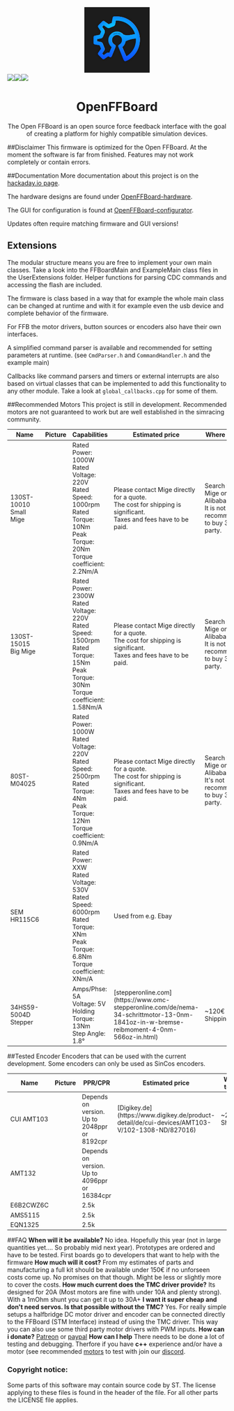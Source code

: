 <div align="center">
    <a href="https://github.com/Ultrawipf/OpenFFBoard">
        <img width="150" height="150" src="images/openffb_logo.png">
    </a>
	<br>
	<div style="display: flex;">
		<a href="https://discord.gg/gHtnEcP">
            <img src="https://img.shields.io/discord/:XXX_INSERT_ID_HEREXXX.svg">
		</a>
		<a href="https://www.paypal.com/cgi-bin/webscr?cmd=_s-xclick&hosted_button_id=B23BD5FGD5CH8&source=url">
            <img src="https://img.shields.io/badge/donate-PayPal-blue.svg">
		</a>
		<a href="https://github.com/Ultrawipf/OpenFFBoard/stargazers">
            <img src="https://img.shields.io/github/stars/Ultrawipf/OpenFFBoard?style=plastic">
		</a>
	</div>
	<h1>OpenFFBoard</h1>
	<p>
		The Open FFBoard is an open source force feedback interface with the goal of creating a platform for highly compatible simulation devices.
	</p>	
</div>	

##Disclaimer
This firmware is optimized for the Open FFBoard.
At the moment the software is far from finished. Features may not work completely or contain errors.

##Documentation
More documentation about this project is on the [hackaday.io page](https://hackaday.io/project/163904-open-ffboard).

The hardware designs are found under [OpenFFBoard-hardware](https://github.com/Ultrawipf/OpenFFBoard-hardware).

The GUI for configuration is found at [OpenFFBoard-configurator](https://github.com/Ultrawipf/OpenFFBoard-configurator).

Updates often require matching firmware and GUI versions!

## Extensions
The modular structure means you are free to implement your own main classes.
Take a look into the FFBoardMain and ExampleMain class files in the UserExtensions folder.
Helper functions for parsing CDC commands and accessing the flash are included.

The firmware is class based in a way that for example the whole main class can be changed at runtime and with it for example even the usb device and complete behavior of the firmware.

For FFB the motor drivers, button sources or encoders also have their own interfaces.

A simplified command parser is available and recommended for setting parameters at runtime. (see `CmdParser.h` and `CommandHandler.h` and the example main)

Callbacks like command parsers and timers or external interrupts are also based on virtual classes that can be implemented to add this functionality to any other module. Take a look at `global_callbacks.cpp` for some of them.

##Recommended Motors
This project is still in development. Recommended motors are not guaranteed to work but are well established in the simracing community.

<table>
<thead>
  <tr>
    <th>Name</th>
    <th>Picture</th>
    <th>Capabilities</th>
    <th>Estimated price</th>
    <th>Where to buy</th>
  </tr>
</thead>
<tbody>
  <tr>
    <td>130ST-10010<br>Small Mige</td>
    <td></td>
    <td>Rated Power: 1000W<br>Rated Voltage: 220V<br>Rated Speed: 1000rpm<br>Rated Torque: 10Nm<br>Peak Torque: 20Nm<br>Torque coefficient: 2.2Nm/A</td>
    <td>Please contact Mige directly for a quote.<br>The cost for shipping is significant.<br>Taxes and fees have to be paid.</td>
    <td>Search for Mige on Alibaba.<br>It is not recommended to buy 3rd party.</td>
  </tr>
  <tr>
    <td>130ST-15015<br>Big Mige</td>
    <td></td>
    <td>Rated Power: 2300W<br>Rated Voltage: 220V<br>Rated Speed: 1500rpm<br>Rated Torque: 15Nm<br>Peak Torque: 30Nm<br>Torque coefficient: 1.58Nm/A</td>
    <td>Please contact Mige directly for a quote.<br>The cost for shipping is significant.<br>Taxes and fees have to be paid.</td>
    <td>Search for Mige on Alibaba.<br>It is not recommended to buy 3rd party.</td>
  </tr>
  <tr>
    <td>80ST-M04025</td>
    <td></td>
    <td>Rated Power: 1000W<br>Rated Voltage: 220V<br>Rated Speed: 2500rpm<br>Rated Torque: 4Nm<br>Peak Torque: 12Nm<br>Torque coefficient: 0.9Nm/A</td>
    <td>Please contact Mige directly for a quote.<br>The cost for shipping is significant.<br>Taxes and fees have to be paid.</td>
    <td>Search for Mige on Alibaba.<br>It's not recommended to buy 3rd party.</td>
  </tr>
  <tr>
    <td>SEM HR115C6</td>
    <td></td>
    <td>Rated Power: XXW<br>Rated Voltage: 530V<br>Rated Speed: 6000rpm<br>Rated Torque: XNm<br>Peak Torque: 6.8Nm<br>Torque coefficient: XNm/A</td>
    <td>Used from e.g. Ebay</td>
    <td></td>
  </tr>
  <tr>
    <td>34HS59-5004D Stepper</td>
    <td></td>
    <td>Amps/Phse: 5A<br>Voltage: 5V<br>Holding Torque: 13Nm<br>Step Angle: 1.8°</td>
    <td>[stepperonline.com](https://www.omc-stepperonline.com/de/nema-34-schrittmotor-13-0nm-1841oz-in-w-bremse-reibmoment-4-0nm-566oz-in.html)</td>
    <td>~120€ + Shipping (EU)</td>
  </tr>
</tbody>
</table>

##Tested Encoder
Encoders that can be used with the current development. Some encoders can only be used as SinCos encoders.

<table>
<thead>
  <tr>
    <th>Name</th>
    <th>Picture</th>
    <th>PPR/CPR</th>
    <th>Estimated price</th>
    <th>Where to buy</th>
  </tr>
</thead>
<tbody>
  <tr>
    <td>CUI AMT103</td>
    <td></td>
    <td>Depends on version.<br>Up to 2048ppr or 8192cpr</td>
    <td>[Digikey.de](https://www.digikey.de/product-detail/de/cui-devices/AMT103-V/102-1308-ND/827016)</td>
    <td>~20€ + Shipping</td>
  </tr>
  <tr>
    <td>AMT132</td>
    <td></td>
    <td>Depends on version.<br>Up to 4096ppr or 16384cpr</td>
    <td></td>
    <td></td>
  </tr>
  <tr>
    <td>E6B2CWZ6C</td>
    <td></td>
    <td>2.5k</td>
    <td></td>
    <td></td>
  </tr>
  <tr>
    <td>AMS5115</td>
    <td></td>
    <td>2.5k</td>
    <td></td>
    <td></td>
  </tr>
  <tr>
    <td>EQN1325</td>
    <td></td>
    <td>2.5k</td>
    <td></td>
    <td></td>
  </tr>
</tbody>
</table>

##FAQ
**When will it be available?**
No idea. Hopefully this year (not in large quantities yet.... So probably mid next year). Prototypes are ordered and have to be tested. First boards go to developers that want to help with the firmware
**How much will it cost?**
From my estimates of parts and manufacturing a full kit should be available under 150€ if no unforseen costs come up. No promises on that though. Might be less or slightly more to cover the costs.
**How much current does the TMC driver provide?**
Its designed for 20A (Most motors are fine with under 10A and plenty strong). With a 1mOhm shunt you can get it up to 30A+
**I want it super cheap and don't need servos. Is that possible without the TMC?**
Yes. For really simple setups a halfbridge DC motor driver and encoder can be connected directly to the FFBoard (STM Interface) instead of using the TMC driver.
This way you can also use some third party motor drivers with PWM inputs.
**How can i donate?**
[Patreon](https://www.patreon.com/gigawipf) or [paypal](https://www.paypal.com/cgi-bin/webscr?cmd=_s-xclick&hosted_button_id=B23BD5FGD5CH8&source=url)
**How can I help**
There needs to be done a lot of testing and debugging. Therfore if you have **c++** experience and/or have a motor (see recommended [motors](https://github.com/Ultrawipf/OpenFFBoard/#motors) to test with join our [discord](https://discord.gg/gHtnEcP).
### Copyright notice:
Some parts of this software may contain source code by ST.
The license applying to these files is found in the header of the file.
For all other parts the LICENSE file applies.
